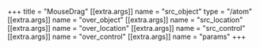+++
title = "MouseDrag"
[[extra.args]]
name = "src_object"
type = "/atom"
[[extra.args]]
name = "over_object"
[[extra.args]]
name = "src_location"
[[extra.args]]
name = "over_location"
[[extra.args]]
name = "src_control"
[[extra.args]]
name = "over_control"
[[extra.args]]
name = "params"
+++